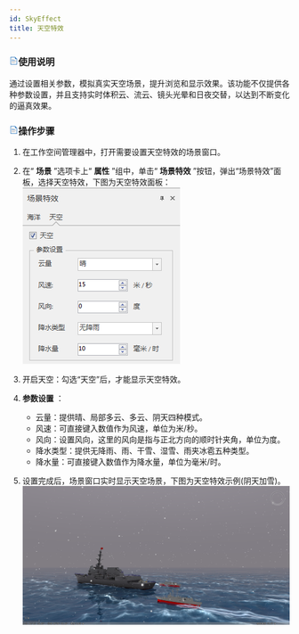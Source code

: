 ```yaml
---
id: SkyEffect
title: 天空特效
---
```

### ![](../../img/read.gif)使用说明

通过设置相关参数，模拟真实天空场景，提升浏览和显示效果。该功能不仅提供各种参数设置，并且支持实时体积云、流云、镜头光晕和日夜交替，以达到不断变化的逼真效果。

### ![](../../img/read.gif)操作步骤

  1. 在工作空间管理器中，打开需要设置天空特效的场景窗口。
  2. 在“ **场景** ”选项卡上“ **属性** ”组中，单击“ **场景特效** ”按钮，弹出“场景特效”面板，选择天空特效，下图为天空特效面板：  
![](img/Sky-Dialog.png)  
 

  3. 开启天空：勾选“天空”后，才能显示天空特效。
  4. **参数设置** ：
      * 云量：提供晴、局部多云、多云、阴天四种模式。
      * 风速：可直接键入数值作为风速，单位为米/秒。
      * 风向：设置风向，这里的风向是指与正北方向的顺时针夹角，单位为度。
      * 降水类型：提供无降雨、雨、干雪、湿雪、雨夹冰雹五种类型。
      * 降水量：可直接键入数值作为降水量，单位为毫米/时。
  5. 设置完成后，场景窗口实时显示天空场景，下图为天空特效示例(阴天加雪)。
![](img/Sky-Result.png)  



